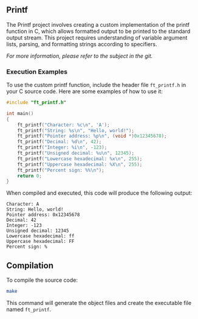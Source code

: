 ## Printf

The Printf project involves creating a custom implementation of the printf function in C, which allows formatted output to be printed to the standard output stream. This project requires understanding of variable argument lists, parsing, and formatting strings according to specifiers.

*For more information, please refer to the subject in the git.*

### Execution Examples

To use the custom printf function, include the header file `ft_printf.h` in your C source code. Here are some examples of how to use it:

```c
#include "ft_printf.h"

int main()
{
    ft_printf("Character: %c\n", 'A');
    ft_printf("String: %s\n", "Hello, world!");
    ft_printf("Pointer address: %p\n", (void *)0x12345678);
    ft_printf("Decimal: %d\n", 42);
    ft_printf("Integer: %i\n", -123);
    ft_printf("Unsigned decimal: %u\n", 12345);
    ft_printf("Lowercase hexadecimal: %x\n", 255);
    ft_printf("Uppercase hexadecimal: %X\n", 255);
    ft_printf("Percent sign: %%\n");
    return 0;
}
```

When compiled and executed, this code will produce the following output:

```
Character: A
String: Hello, world!
Pointer address: 0x12345678
Decimal: 42
Integer: -123
Unsigned decimal: 12345
Lowercase hexadecimal: ff
Uppercase hexadecimal: FF
Percent sign: %
```

## Compilation

To compile the source code:
```bash
make
```

This command will generate the object files and create the executable file named `ft_printf`.
